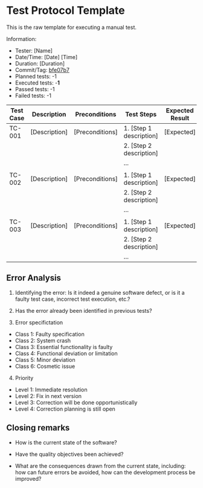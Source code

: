 # Test Protocol Template

This is the raw template for executing a manual test.

Information:

- Tester: [Name]
- Date/Time: [Date] [Time]
- Duration: [Duration]
- Commit/Tag: [bfe07b7](https://github.com/ElektraInitiative/PermaplanT/tree/bfe07b78b81fa062a1861cc144c230652d4d24a8)
- Planned tests: -1
- Executed tests: -**1**
- Passed tests: -1
- Failed tests: -1

| Test Case | Description   | Preconditions   | Test Steps              | Expected Result | Actual Result | Test Result | Notes  |
| --------- | ------------- | --------------- | ----------------------- | --------------- | ------------- | ----------- | ------ |
| TC-001    | [Description] | [Preconditions] | 1. [Step 1 description] | [Expected]      | [Actual]      | ✔️          | [Note] |
|           |               |                 | 2. [Step 2 description] |                 |               |             |        |
|           |               |                 | ...                     |                 |               |             |        |
|           |               |                 |                         |                 |               |             |        |
| TC-002    | [Description] | [Preconditions] | 1. [Step 1 description] | [Expected]      | [Actual]      | ❌          | [Note] |
|           |               |                 | 2. [Step 2 description] |                 |               |             |        |
|           |               |                 | ...                     |                 |               |             |        |
|           |               |                 |                         |                 |               |             |        |
| TC-003    | [Description] | [Preconditions] | 1. [Step 1 description] | [Expected]      | [Actual]      | ⚠️          | [Note] |
|           |               |                 | 2. [Step 2 description] |                 |               |             |        |
|           |               |                 | ...                     |                 |               |             |        |

## Error Analysis

1. Identifying the error: Is it indeed a genuine software defect, or is it a faulty test case, incorrect test execution, etc.?

2. Has the error already been identified in previous tests?

3. Error specifictation

- Class 1: Faulty specification
- Class 2: System crash
- Class 3: Essential functionality is faulty
- Class 4: Functional deviation or limitation
- Class 5: Minor deviation
- Class 6: Cosmetic issue

4. Priority

- Level 1: Immediate resolution
- Level 2: Fix in next version
- Level 3: Correction will be done opportunistically
- Level 4: Correction planning is still open

## Closing remarks

- How is the current state of the software?

- Have the quality objectives been achieved?

- What are the consequences drawn from the current state, including: how can future errors be avoided, how can the development process be improved?
